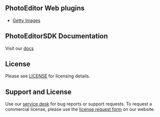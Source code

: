 ## PhotoEditor Web plugins

* [Getty Images](https://github.com/imgly/pesdk-web-plugins/tree/main/plugins/getty-images)


## PhotoEditorSDK Documentation
Visit our [docs](https://docs.photoeditorsdk.com)

## License
Please see [LICENSE](https://github.com/imgly/pesdk-web-plugins/tree/main/LICENSE.md) for licensing details.

## Support and License
Use our [service desk](https://support.photoeditorsdk.com) for bug reports or support requests. To request a commercial license, please use the [license request form](https://www.photoeditorsdk.com/pricing) on our website.
